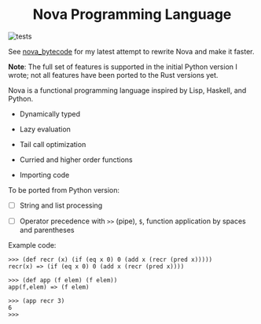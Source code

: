 <div  align="center">

  

<h1>Nova Programming Language </h1>

  

</div>

  

  

![tests](https://github.com/huzaifa1712/nova/actions/workflows/tests.yml/badge.svg)

  

  

See [nova_bytecode](https://github.com/leonidas1712/nova_bytecode) for my latest attempt to rewrite Nova and make it faster.

  
  

**Note**: The full set of features is supported in the initial Python version I wrote; not all features have been ported to the Rust versions yet.

  

  

Nova is a functional programming language inspired by Lisp, Haskell, and Python.

  

  

- Dynamically typed

  

  

- Lazy evaluation

  

  

- Tail call optimization

  

  

- Curried and higher order functions

  

  

- Importing code

To be ported from Python version:

- [ ] String and list processing

  

- [ ] Operator precedence with `>>` (pipe), `$`, function application by spaces and parentheses

  

  

  

Example code:

```
>>> (def recr (x) (if (eq x 0) 0 (add x (recr (pred x)))))
recr(x) => (if (eq x 0) 0 (add x (recr (pred x))))

>>> (def app (f elem) (f elem))
app(f,elem) => (f elem)

>>> (app recr 3)
6
>>>
```